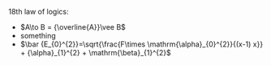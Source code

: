   18th law of logics:
- $A\to B =  {\overline{A}}\vee  B$
- something
- $\bar {E_{0}^{2}}=\sqrt{\frac{F\times \mathrm{\alpha}_{0}^{2}}{(x-1) x}} + {\alpha}_{1}^{2} + \mathrm{\beta}_{1}^{2}$
